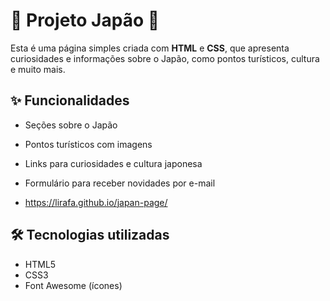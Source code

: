 # 🌸 Projeto Japão 🌸

Esta é uma página simples criada com **HTML** e **CSS**, que apresenta curiosidades e informações sobre o Japão, como pontos turísticos, cultura e muito mais.

## ✨ Funcionalidades

- Seções sobre o Japão
- Pontos turísticos com imagens
- Links para curiosidades e cultura japonesa
- Formulário para receber novidades por e-mail

- https://lirafa.github.io/japan-page/

## 🛠️ Tecnologias utilizadas
- HTML5
- CSS3
- Font Awesome (ícones)
